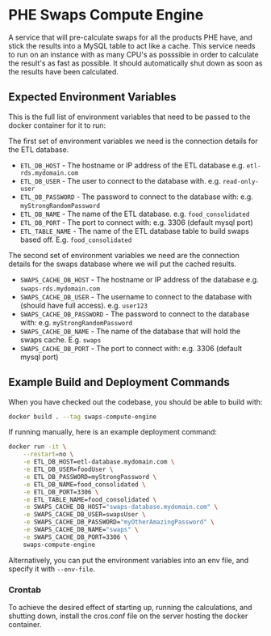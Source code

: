 # PHE Swaps Compute Engine

A service that will pre-calculate swaps for all the products PHE have, and stick the results into a MySQL table to act like a cache.
This service needs to run on an instance with as many CPU's as posssible in order to calculate the result's as fast as possible.
It should automatically shut down as soon as the results have been calculated.

## Expected Environment Variables

This is the full list of environment variables that need to be passed to the docker container for it to run:

The first set of environment variables we need is the connection details for the ETL database.

* `ETL_DB_HOST` - The hostname or IP address of the ETL database e.g. `etl-rds.mydomain.com`
* `ETL_DB_USER` - The user to connect to the database with. e.g. `read-only-user`
* `ETL_DB_PASSWORD` - The password to connect to the database with: e.g. `myStrongRandomPassword`
* `ETL_DB_NAME` - The name of the ETL database. e.g. `food_consolidated`
* `ETL_DB_PORT` - The port to connect with: e.g. 3306 (default mysql port)
* `ETL_TABLE_NAME` - The name of the ETL database table to build swaps based off. E.g. `food_consolidated`


The second set of environment variables we need are the connection details for the swaps database where we will put
the cached results.

* `SWAPS_CACHE_DB_HOST` - The hostname or IP address of the database e.g. `swaps-rds.mydomain.com`
* `SWAPS_CACHE_DB_USER` - The username to connect to the database with (should have full access). e.g. `user123`
* `SWAPS_CACHE_DB_PASSWORD` - The password to connect to the database with: e.g. `myStrongRandomPassword`
* `SWAPS_CACHE_DB_NAME` -  The name of the database that will hold the swaps cache. E.g. `swaps`
* `SWAPS_CACHE_DB_PORT` - The port to connect with: e.g. 3306 (default mysql port)


## Example Build and Deployment Commands

When you have checked out the codebase, you should be able to build with:
```bash
docker build . --tag swaps-compute-engine
```

If running manually, here is an example deployment command:

```bash
docker run -it \
    --restart=no \
    -e ETL_DB_HOST=etl-database.mydomain.com \
    -e ETL_DB_USER=foodUser \
    -e ETL_DB_PASSWORD=myStrongPassword \
    -e ETL_DB_NAME=food_consolidated \
    -e ETL_DB_PORT=3306 \
    -e ETL_TABLE_NAME=food_consolidated \
    -e SWAPS_CACHE_DB_HOST="swaps-database.mydomain.com" \
    -e SWAPS_CACHE_DB_USER=swapsUser \
    -e SWAPS_CACHE_DB_PASSWORD="myOtherAmazingPassword" \
    -e SWAPS_CACHE_DB_NAME="swaps" \
    -e SWAPS_CACHE_DB_PORT=3306 \
    swaps-compute-engine
```

Alternatively, you can put the environment variables into an env file, and specify it with `--env-file`.


### Crontab
To achieve the desired effect of starting up, running the calculations, and shutting down, install the cros.conf file
on the server hosting the docker container.

